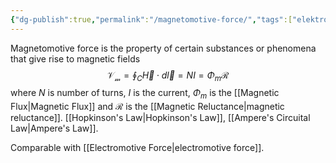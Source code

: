 ```yaml
---
{"dg-publish":true,"permalink":"/magnetomotive-force/","tags":["elektromagnetiskfältteori"]}
---
```


Magnetomotive force is the property of certain substances or phenomena that give rise to magnetic fields
$$
\mathcal{V_m}=\oint_{C}\vec{H}\cdot d\vec{l}=NI=\Phi_m\mathcal{R}
$$
where $N$ is number of turns, $I$ is the current, $\Phi_m$ is the [[Magnetic Flux\|Magnetic Flux]] and $\mathcal{R}$ is the [[Magnetic Reluctance\|magnetic reluctance]]. [[Hopkinson's Law\|Hopkinson's Law]], [[Ampere's Circuital Law\|Ampere's Law]].

Comparable with [[Electromotive Force\|electromotive force]].
